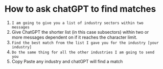 # How to ask chatGPT to find matches

1. ```I am going to give you a list of industry sectors within two messages```
2. Give ChatGPT the shorter list (in this case subsectors) within two or more messages dependent on if it reaches the character limit.
3. ```Find the best match from the list I gave you for the industry [your industry]```
4. ```Do the same thing for all the other industries I am going to send you```
5. Copy Paste any industry and chatGPT will find a match